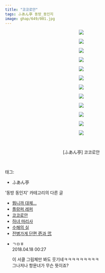 ```yaml
---
title: "코코로안"
tags: ふあん亭 동방_동인지
image: ghap/649/001.jpg
---
```

<div class="article">
<p style="text-align: center; clear: none; float: none;"><img src="{{ site.nasurl }}/ghap/649/001.jpg"/></p>
<p style="text-align: center; clear: none; float: none;"><img src="{{ site.nasurl }}/ghap/649/002.jpg"/></p>
<p style="text-align: center; clear: none; float: none;"><img src="{{ site.nasurl }}/ghap/649/003.jpg"/></p>
<p style="text-align: center; clear: none; float: none;"><img src="{{ site.nasurl }}/ghap/649/004.jpg"/></p>
<p style="text-align: center; clear: none; float: none;"><img src="{{ site.nasurl }}/ghap/649/005.jpg"/></p>
<p style="text-align: center; clear: none; float: none;"><img src="{{ site.nasurl }}/ghap/649/006.jpg"/></p>
<p style="text-align: center; clear: none; float: none;"><img src="{{ site.nasurl }}/ghap/649/007.jpg"/></p>
<p style="text-align: center; clear: none; float: none;"><img src="{{ site.nasurl }}/ghap/649/008.jpg"/></p>
<p style="text-align: center; clear: none; float: none;"><img src="{{ site.nasurl }}/ghap/649/009.jpg"/></p>
<p style="text-align: center; clear: none; float: none;"><img src="{{ site.nasurl }}/ghap/649/010.jpg"/></p>
<p style="text-align: center; clear: none; float: none;"><img src="{{ site.nasurl }}/ghap/649/011.jpg"/></p>
<p style="text-align: center; clear: none; float: none;"><img src="{{ site.nasurl }}/ghap/649/012.jpg"/></p>
<p style="text-align: center; clear: none; float: none;"><br/></p>
<p style="text-align: center; clear: none; float: none;">[ふあん亭] 코코로안</p>
<p><br/></p>
</div><div class="tagTrail">
<p>태그: </p>
<ul>
<li>ふあん亭</li>
</ul>
</div><div class="another">
<p>'동방 동인지' 카테고리의 다른 글</p>
<ul>
<li><a href="/2016-07-03-ghap_652">뭡니까 대체...</a></li>
<li><a href="/2016-07-03-ghap_651">플랑퍼 레퍼</a></li>
<li><a href="/2016-07-03-ghap_649">코코로안</a></li>
<li><a href="/2016-07-03-ghap_648">하녀 마리사</a></li>
<li><a href="/2016-07-03-ghap_647">수해의 실</a></li>
<li><a href="/2016-07-02-ghap_646">전병가게 단편 壱과 弐</a></li>
</ul>
</div><div class="cb_module cb_fluid">
<div class="cb_wrt cb_profile">
<div class="comment">
<ul>
<li class="cb_thumb_off" id="comment15240530">
<div class="cb_comment_area">
<div class="cb_info_area">
<div class="cb_section">
<span class="cb_nick_name">ㄱㅁㅎ</span>
</div>
<div class="cb_section">
<span class="cb_date">2018.04.18 00:27 </span>
</div>
</div>
<div class="cb_dsc_comment">
<p class="cb_dsc">
											이 서클 그림체만 봐도 웃기네ㅋㅋㅋㅋㅋㅋㅋㅋㅋ<br/>
그나저나 항문녀가 무슨 뜻이죠?
										</p>
</div>
</div></li>
</ul>
</div>
</div><!-- commentList close -->
</div>